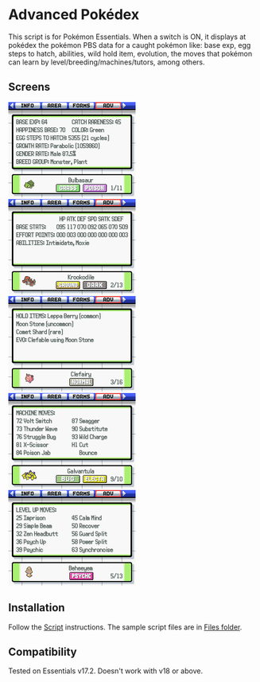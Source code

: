 # Advanced Pokédex
This script is for Pokémon Essentials. When a switch is ON, it displays at pokédex the pokémon PBS data for a caught pokémon like: base exp, egg steps to hatch, abilities, wild hold item, evolution, the moves that pokémon can learn by level/breeding/machines/tutors, among others.

## Screens
![](Screens/screen.png)
![](Screens/screen2.png)
![](Screens/screen3.png)
![](Screens/screen4.png)
![](Screens/screen5.png)

## Installation
Follow the [Script](/Script.rb) instructions. The sample script files are in [Files folder](/Files).

## Compatibility
Tested on Essentials v17.2. Doesn't work with v18 or above.